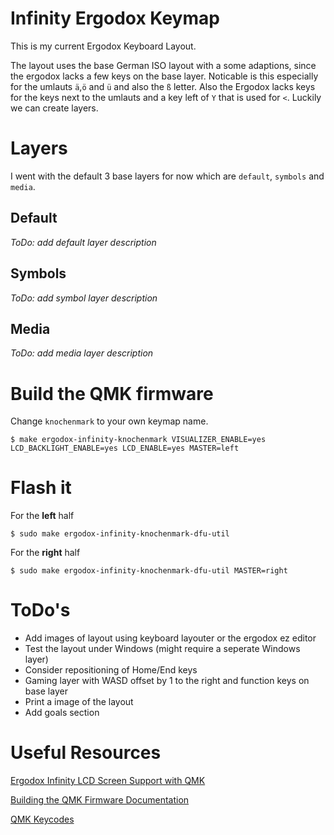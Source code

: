 # Infinity Ergodox Keymap

This is my current Ergodox Keyboard Layout.

The layout uses the base German ISO layout with a some adaptions, since the ergodox lacks a few keys on the base layer.
Noticable is this especially for the umlauts `ä`,`ö` and `ü` and also the `ß` letter. Also the Ergodox lacks keys for the keys next to the umlauts and a key left of `Y` that is used for `<`. Luckily we can create layers.

# Layers

I went with the default 3 base layers for now which are `default`, `symbols` and `media`.

## Default
_ToDo: add default layer description_

## Symbols
_ToDo: add symbol layer description_

## Media
_ToDo: add media layer description_

# Build the QMK firmware

Change `knochenmark` to your own keymap name.

```shell
$ make ergodox-infinity-knochenmark VISUALIZER_ENABLE=yes LCD_BACKLIGHT_ENABLE=yes LCD_ENABLE=yes MASTER=left
```

# Flash it

For the **left** half
```shell
$ sudo make ergodox-infinity-knochenmark-dfu-util
```
For the **right** half
```shell
$ sudo make ergodox-infinity-knochenmark-dfu-util MASTER=right
```

# ToDo's

- Add images of layout using keyboard layouter or the ergodox ez editor
- Test the layout under Windows (might require a seperate Windows layer)
- Consider repositioning of Home/End keys
- Gaming layer with WASD offset by 1 to the right and function keys on base layer
- Print a image of the layout
- Add goals section

# Useful Resources

[Ergodox Infinity LCD Screen Support with QMK](https://www.reddit.com/r/MechanicalKeyboards/comments/6576f8/psa_the_screens_on_the_infinity_ergodox_now_work/)

[Building the QMK Firmware Documentation](https://github.com/qmk/qmk_firmware/tree/master/keyboards/ergodox)

[QMK Keycodes](https://docs.qmk.fm/basic_keycodes.html)

